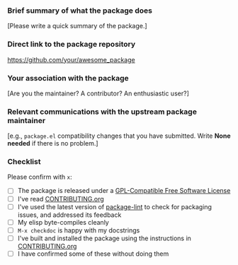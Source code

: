 ### Brief summary of what the package does

[Please write a quick summary of the package.]

### Direct link to the package repository

https://github.com/your/awesome_package

### Your association with the package

[Are you the maintainer? A contributor? An enthusiastic user?]

### Relevant communications with the upstream package maintainer

[e.g., `package.el` compatibility changes that you have submitted. Write **None needed** if there is no problem.]

### Checklist

Please confirm with `x`:

- [ ] The package is released under a [GPL-Compatible Free Software License](https://www.gnu.org/licenses/license-list.en.html#GPLCompatibleLicenses)
- [ ] I've read [CONTRIBUTING.org](https://github.com/melpa/melpa/blob/master/CONTRIBUTING.org)
- [ ] I've used the latest version of [package-lint](https://github.com/purcell/package-lint) to check for packaging issues, and addressed its feedback
- [ ] My elisp byte-compiles cleanly
- [ ] `M-x checkdoc` is happy with my docstrings
- [ ] I've built and installed the package using the instructions in [CONTRIBUTING.org](https://github.com/melpa/melpa/blob/master/CONTRIBUTING.org)
- [ ] I have confirmed some of these without doing them
